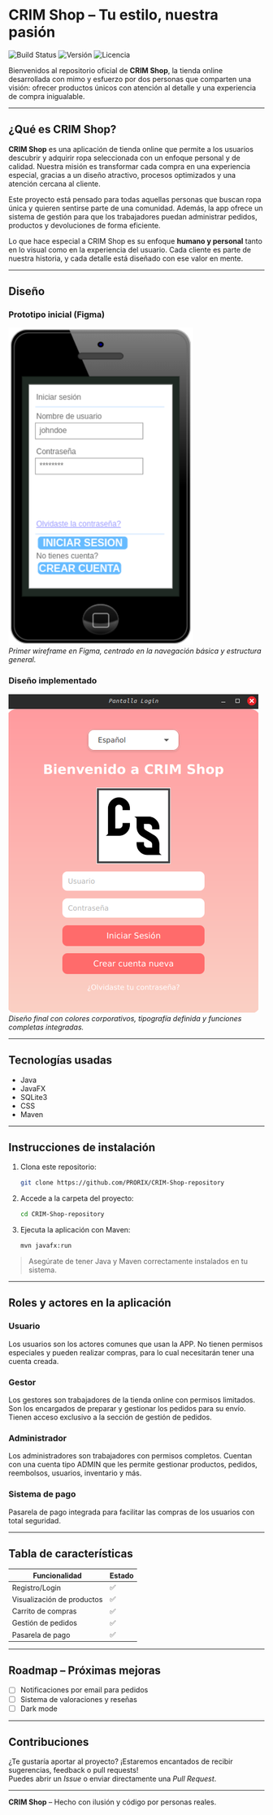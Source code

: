 # CRIM Shop – Tu estilo, nuestra pasión

![Build Status](https://img.shields.io/badge/build-finished-yellow)
![Versión](https://img.shields.io/badge/version-1.0-blue)
![Licencia](https://img.shields.io/badge/license-MIT-lightgrey)

Bienvenidos al repositorio oficial de **CRIM Shop**, la tienda online desarrollada con mimo y esfuerzo por dos personas que comparten una visión: ofrecer productos únicos con atención al detalle y una experiencia de compra inigualable.

---

## ¿Qué es CRIM Shop?

**CRIM Shop** es una aplicación de tienda online que permite a los usuarios descubrir y adquirir ropa seleccionada con un enfoque personal y de calidad. Nuestra misión es transformar cada compra en una experiencia especial, gracias a un diseño atractivo, procesos optimizados y una atención cercana al cliente.

Este proyecto está pensado para todas aquellas personas que buscan ropa única y quieren sentirse parte de una comunidad. Además, la app ofrece un sistema de gestión para que los trabajadores puedan administrar pedidos, productos y devoluciones de forma eficiente.

Lo que hace especial a CRIM Shop es su enfoque **humano y personal** tanto en lo visual como en la experiencia del usuario. Cada cliente es parte de nuestra historia, y cada detalle está diseñado con ese valor en mente.

---

## Diseño

### Prototipo inicial (Figma)

![Prototipo Inicial](docs/images/prototipo-inicial.png)  
*Primer wireframe en Figma, centrado en la navegación básica y estructura general.*

### Diseño implementado

![Diseño Final](docs/images/diseno-final.png)  
*Diseño final con colores corporativos, tipografía definida y funciones completas integradas.*


---

## Tecnologías usadas

- Java
- JavaFX
- SQLite3
- CSS
- Maven

---

## Instrucciones de instalación

1. Clona este repositorio:
   ```bash
   git clone https://github.com/PRORIX/CRIM-Shop-repository
   ```

2. Accede a la carpeta del proyecto:
   ```bash
   cd CRIM-Shop-repository
   ```

3. Ejecuta la aplicación con Maven:
   ```bash
   mvn javafx:run
   ```

> Asegúrate de tener Java y Maven correctamente instalados en tu sistema.

---

## Roles y actores en la aplicación

### Usuario

Los usuarios son los actores comunes que usan la APP. No tienen permisos especiales y pueden realizar compras, para lo cual necesitarán tener una cuenta creada.

### Gestor

Los gestores son trabajadores de la tienda online con permisos limitados. Son los encargados de preparar y gestionar los pedidos para su envío. Tienen acceso exclusivo a la sección de gestión de pedidos.

### Administrador

Los administradores son trabajadores con permisos completos. Cuentan con una cuenta tipo ADMIN que les permite gestionar productos, pedidos, reembolsos, usuarios, inventario y más.

### Sistema de pago

Pasarela de pago integrada para facilitar las compras de los usuarios con total seguridad.

---

## Tabla de características

| Funcionalidad                  | Estado |
|-------------------------------|--------|
| Registro/Login                | ✅     |
| Visualización de productos    | ✅     |
| Carrito de compras            | ✅     |
| Gestión de pedidos            | ✅     |
| Pasarela de pago              | ✅     |

---

## Roadmap – Próximas mejoras

- [ ] Notificaciones por email para pedidos
- [ ] Sistema de valoraciones y reseñas
- [ ] Dark mode

---


## Contribuciones

¿Te gustaría aportar al proyecto? ¡Estaremos encantados de recibir sugerencias, feedback o pull requests!  
Puedes abrir un *Issue* o enviar directamente una *Pull Request*.

---

**CRIM Shop** – Hecho con ilusión y código por personas reales.
